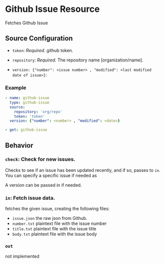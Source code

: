 # Github Issue Resource

Fetches Github Issue

## Source Configuration

* `token`: *Required.* github token.

* `repository`: *Required.* The repository name [organization/name].

* `version: {"number": <issue number> , "modified": <last modified date of issue>}`: 

### Example

``` yaml
- name: github-issue
  type: github-issue
  source:
    repository: 'org/repo'
    token: 'token'
  version: {"number": <number> , "modified": <date>}
```

``` yaml
- get: github-issue
```

## Behavior

### `check`: Check for new issues.

Checks to see if an issue has been updated recently, and if so, passes to `in`. You can specify a specific issue if needed as 

A version can be passed in if needed. 

### `in`: Fetch issue data.

fetches the given issue, creating the following files:
* `issue.json` the raw json from Github.
* `number.txt` plaintext file with the issue number
* `title.txt` plaintext file with the issue title
* `body.txt` plaintext file with the issue body

### `out`

not implemented
